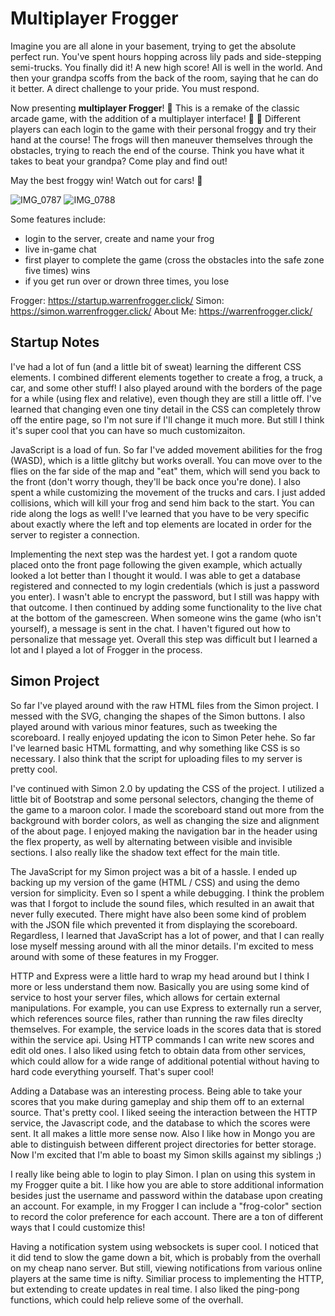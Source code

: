 
 
#  Multiplayer Frogger

Imagine you are all alone in your basement, trying to get the absolute perfect run. You've spent hours hopping across lily pads and side-stepping semi-trucks. You finally did it! A new high score! All is well in the world. And then your grandpa scoffs from the back of the room, saying that he can do it better. A direct challenge to your pride. You must respond.

Now presenting **multiplayer Frogger**! :frog: This is a remake of the classic arcade game, with the addition of a multiplayer interface! :frog: :frog: Different players can each login to the game with their personal froggy and try their hand at the course! The frogs will then maneuver themselves through the obstacles, trying to reach the end of the course. Think you have what it takes to beat your grandpa? Come play and find out!

May the best froggy win! Watch out for cars! 🚙

![IMG_0787](https://user-images.githubusercontent.com/113727042/214997370-7d501060-c900-4892-8bd5-f15e53328c71.jpg)
![IMG_0788](https://user-images.githubusercontent.com/113727042/214997356-4c140b5c-f747-4d7f-896a-a54fcd19ef73.jpg)


Some features include:
* login to the server, create and name your frog
* live in-game chat
* first player to complete the game (cross the obstacles into the safe zone five times) wins
* if you get run over or drown three times, you lose

Frogger: https://startup.warrenfrogger.click/
Simon: https://simon.warrenfrogger.click/
About Me: https://warrenfrogger.click/

## Startup Notes

I've had a lot of fun (and a little bit of sweat) learning the different CSS elements. I combined different elements together to create a frog, a truck, a car, and some other stuff! I also played around with the borders of the page for a while (using flex and relative), even though they are still a little off. I've learned that changing even one tiny detail in the CSS can completely throw off the entire page, so I'm not sure if I'll change it much more. But still I think it's super cool that you can have so much customizaiton.

JavaScript is a load of fun. So far I've added movement abilities for the frog (WASD), which is a little glitchy but works overall. You can move over to the flies on the far side of the map and "eat" them, which will send you back to the front (don't worry though, they'll be back once you're done). I also spent a while customizing the movement of the trucks and cars. I just added collisions, which will kill your frog and send him back to the start. You can ride along the logs as well! I've learned that you have to be very specific about exactly where the left and top elements are located in order for the server to register a connection.

Implementing the next step was the hardest yet. I got a random quote placed onto the front page following the given example, which actually looked a lot better than I thought it would. I was able to get a database registered and connected to my login credentials (which is just a password you enter). I wasn't able to encrypt the password, but I still was happy with that outcome. I then continued by adding some functionality to the live chat at the bottom of the gamescreen. When someone wins the game (who isn't yourself), a message is sent in the chat. I haven't figured out how to personalize that message yet. Overall this step was difficult but I learned a lot and I played a lot of Frogger in the process.

## Simon Project

So far I've played around with the raw HTML files from the Simon project. I messed with the SVG, changing the shapes of the Simon buttons. I also played around with various minor features, such as tweeking the scoreboard. I really enjoyed updating the icon to Simon Peter hehe. So far I've learned basic HTML formatting, and why something like CSS is so necessary. I also think that the script for uploading files to my server is pretty cool.

I've continued with Simon 2.0 by updating the CSS of the project. I utilized a little bit of Bootstrap and some personal selectors, changing the theme of the game to a maroon color. I made the scoreboard stand out more from the background with border colors, as well as changing the size and alignment of the about page. I enjoyed making the navigation bar in the header using the flex property, as well by alternating between visible and invisible sections. I also really like the shadow text effect for the main title.

The JavaScript for my Simon project was a bit of a hassle. I ended up backing up my version of the game (HTML / CSS) and using the demo version for simplicity. Even so I spent a while debugging. I think the problem was that I forgot to include the sound files, which resulted in an await that never fully executed. There might have also been some kind of problem with the JSON file which prevented it from displaying the scoreboard. Regardless, I learned that JavaScript has a lot of power, and that I can really lose myself messing around with all the minor details. I'm excited to mess around with some of these features in my Frogger.

HTTP and Express were a little hard to wrap my head around but I think I more or less understand them now. Basically you are using some kind of service to host your server files, which allows for certain external manipulations. For example, you can use Express to externally run a server, which references source files, rather than running the raw files direclty themselves. For example, the service loads in the scores data that is stored within the service api. Using HTTP commands I can write new scores and edit old ones. I also liked using fetch to obtain data from other services, which could allow for a wide range of additional potential without having to hard code everything yourself. That's super cool!

Adding a Database was an interesting process. Being able to take your scores that you make during gameplay and ship them off to an external source. That's pretty cool. I liked seeing the interaction between the HTTP service, the Javascript code, and the database to which the scores were sent. It all makes a little more sense now. Also I like how in Mongo you are able to distinguish between different project directories for better storage. Now I'm excited that I'm able to boast my Simon skills against my siblings ;)

I really like being able to login to play Simon. I plan on using this system in my Frogger quite a bit. I like how you are able to store additional information besides just the username and password within the database upon creating an account. For example, in my Frogger I can include a "frog-color" section to record the color preference for each account. There are a ton of different ways that I could customize this!

Having a notification system using websockets is super cool. I noticed that it did tend to slow the game down a bit, which is probably from the overhall on my cheap nano server. But still, viewing notifications from various online players at the same time is nifty. Similiar process to implementing the HTTP, but extending to create updates in real time. I also liked the ping-pong functions, which could help relieve some of the overhall.

